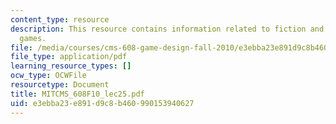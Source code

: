 ```yaml
---
content_type: resource
description: This resource contains information related to fiction and stories in
  games.
file: /media/courses/cms-608-game-design-fall-2010/e3ebba23e891d9c8b460990153940627_MITCMS_608F10_lec25.pdf
file_type: application/pdf
learning_resource_types: []
ocw_type: OCWFile
resourcetype: Document
title: MITCMS_608F10_lec25.pdf
uid: e3ebba23-e891-d9c8-b460-990153940627
---
```

